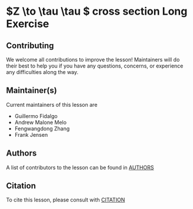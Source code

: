 # $Z \to \tau \tau $ cross section Long Exercise

## Contributing

We welcome all contributions to improve the lesson! Maintainers will do their best to help you if you have any
questions, concerns, or experience any difficulties along the way.


## Maintainer(s)

Current maintainers of this lesson are 

* Guillermo Fidalgo
* Andrew Malone Melo 
* Fengwangdong Zhang
* Frank Jensen



## Authors

A list of contributors to the lesson can be found in [AUTHORS](AUTHORS)

## Citation

To cite this lesson, please consult with [CITATION](CITATION)

[lesson-example]: https://carpentries.github.io/lesson-example
